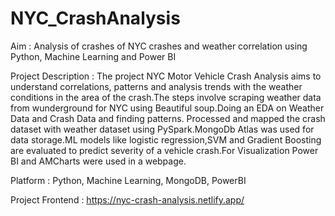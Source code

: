 # NYC_CrashAnalysis
Aim : Analysis of crashes of NYC crashes and weather correlation using Python, Machine Learning and Power BI 

Project Description : The project NYC Motor Vehicle Crash Analysis aims to understand correlations, patterns and analysis trends with the weather conditions in the area of the crash.The steps involve scraping weather data from wunderground for NYC using Beautiful soup.Doing an EDA on Weather Data and Crash Data and finding patterns. Processed and mapped the crash dataset with weather dataset using PySpark.MongoDb Atlas was used for data storage.ML models like logistic regression,SVM and Gradient Boosting are evaluated to predict severity of a vehicle crash.For Visualization Power BI and AMCharts were used in a webpage.

Platform : Python, Machine Learning, MongoDB, PowerBI

Project Frontend : https://nyc-crash-analysis.netlify.app/ 

